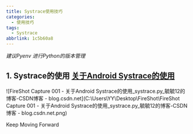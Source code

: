 ```yaml
---
title: Systrace使用技巧
categories:
  - 使用技巧
tags:
  - Systrace
abbrlink: 1c5b60a8
---
```






*建议Pyenv 进行Python的版本管理*



## 1. Systrace的使用    [关于Android Systrace的使用](https://blog.csdn.net/qq_40494059/article/details/124826281)                                                                       

![FireShot Capture 001 - 关于Android Systrace的使用_systrace.py_毓毓12的博客-CSDN博客 - blog.csdn.net](C:\Users\YY\Desktop\FireShot\FireShot Capture 001 - 关于Android Systrace的使用_systrace.py_毓毓12的博客-CSDN博客 - blog.csdn.net.png)





Keep Moving Forward

